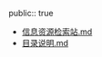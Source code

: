 public:: true

- [信息资源检索站.md](../assets/信息资源检索站_1708268273260_0.md)
- [目录说明.md](../assets/目录说明_1708268278911_0.md)